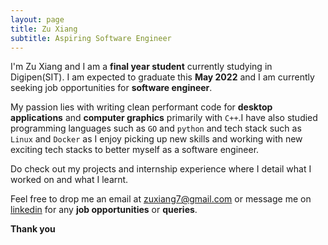 ```yaml
---
layout: page
title: Zu Xiang
subtitle: Aspiring Software Engineer
---
```


I'm Zu Xiang and I am a **final year student** currently studying in Digipen(SIT). I am expected to graduate this **May 2022** and I am currently seeking job opportunities for **software engineer**.

My passion lies with writing clean performant code for **desktop applications** and **computer graphics** primarily with `C++`.I have also studied programming languages such as `GO` and `python` and tech stack such as `Linux` and `Docker` as I enjoy picking up new skills and working with new exciting tech stacks to better myself as a software engineer.

Do check out my projects and internship experience where I detail what I worked on and what I learnt.

Feel free to drop me an email at <zuxiang7@gmail.com> or message me on [linkedin](https://www.linkedin.com/in/zuxiang/) for any **job opportunities** or **queries**.

**Thank you**
